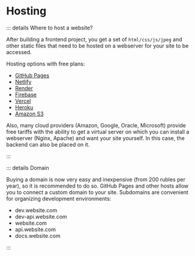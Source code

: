 # Hosting

::: details Where to host a website?

After building a frontend project, you get a set of `html/css/js/jpeg` and other static files that need to be hosted on a webserver for your site to be accessed.

Hosting options with free plans:

- [GitHub Pages](https://pages.github.com/)
- [Netlify](https://netlify.com)
- [Render](https://render.com/)
- [Firebase](https://firebase.google.com/)
- [Vercel](https://vercel.com/)
- [Heroku](https://Heroku.com/)
- [Amazon S3](https://aws.amazon.com/s3/)

Also, many cloud providers (Amazon, Google, Oracle, Microsoft) provide free tariffs with the ability to get a virtual server on which you can install a webserver (Nginx, Apache) and want your site yourself. In this case, the backend can also be placed on it.

:::

::: details Domain

Buying a domain is now very easy and inexpensive (from 200 rubles per year), so it is recommended to do so. GitHub Pages and other hosts allow you to connect a custom domain to your site. Subdomains are convenient for organizing development environments:

- dev.website.com
- dev-api.website.com
- website.com
- api.website.com
- docs.website.com

:::
